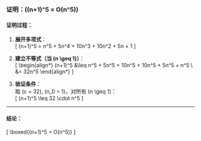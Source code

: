 <!-- 证明：(n+1)^5为O(n^5)。 -->

### 证明：\((n+1)^5 = O(n^5)\)

#### 证明过程：

1. **展开多项式**：  
   \[ (n+1)^5 = n^5 + 5n^4 + 10n^3 + 10n^2 + 5n + 1 \]

2. **建立不等式（当 \(n \geq 1\)）**：  
   \[
   \begin{align*}
   (n+1)^5 &\leq n^5 + 5n^5 + 10n^5 + 10n^5 + 5n^5 + n^5 \\
   &= 32n^5
   \end{align*}
   \]

3. **验证条件**：  
   取 \(c = 32\), \(n_0 = 1\)，对所有 \(n \geq 1\)：  
   \[ (n+1)^5 \leq 32 \cdot n^5 \]

---

#### 结论：

\[ \boxed{(n+1)^5 = O(n^5)} \]
